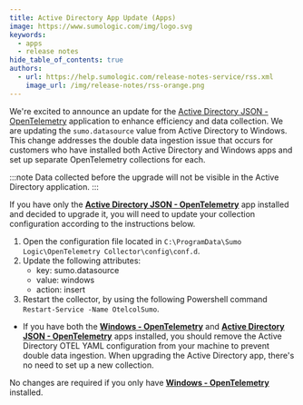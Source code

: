 ```yaml
---
title: Active Directory App Update (Apps)
image: https://www.sumologic.com/img/logo.svg
keywords:
  - apps
  - release notes
hide_table_of_contents: true
authors:
  - url: https://help.sumologic.com/release-notes-service/rss.xml
    image_url: /img/release-notes/rss-orange.png
---
```


We're excited to announce an update for the [Active Directory JSON - OpenTelemetry](/docs/integrations/microsoft-azure/opentelemetry/active-directory-json-opentelemetry) application to enhance efficiency and data collection. We are updating the `sumo.datasource` value from Active Directory to Windows. This change addresses the double data ingestion issue that occurs for customers who have installed both Active Directory and Windows apps and set up separate OpenTelemetry collections for each.

:::note
  Data collected before the upgrade will not be visible in the Active Directory application.
:::

If you have only the **[Active Directory JSON - OpenTelemetry](/docs/integrations/microsoft-azure/opentelemetry/active-directory-json-opentelemetry)** app installed and decided to upgrade it, you will need to update your collection configuration according to the instructions below. 

  1. Open the configuration file located in `C:\ProgramData\Sumo Logic\OpenTelemetry Collector\config\conf.d`.
  1. Update the following attributes:
      - key: sumo.datasource
      - value: windows
      - action: insert
  1. Restart the collector, by using the following Powershell command `Restart-Service -Name OtelcolSumo`.

- If you have both the **[Windows - OpenTelemetry](/docs/integrations/hosts-operating-systems/opentelemetry/windows-opentelemetry)** and **[Active Directory JSON - OpenTelemetry](/docs/integrations/microsoft-azure/opentelemetry/active-directory-json-opentelemetry)** apps installed, you should remove the Active Directory OTEL YAML configuration from your machine to prevent double data ingestion. When upgrading the Active Directory app, there's no need to set up a new collection. 

No changes are required if you only have **[Windows - OpenTelemetry](/docs/integrations/hosts-operating-systems/opentelemetry/windows-opentelemetry)** installed.